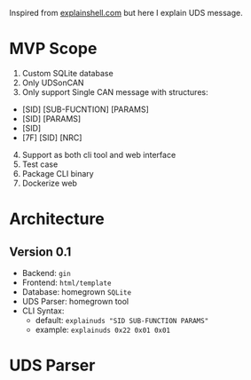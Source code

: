 Inspired from [explainshell.com](explainshell.com) but here I explain UDS message.

# MVP Scope

1. Custom SQLite database
2. Only UDSonCAN
3. Only support Single CAN message with structures:
 - [SID] [SUB-FUCNTION] [PARAMS]
 - [SID] [PARAMS]
 - [SID]
 - [7F] [SID] [NRC]
4. Support as both cli tool and web interface
5. Test case
6. Package CLI binary
7. Dockerize web

# Architecture

## Version 0.1

- Backend: `gin`
- Frontend: `html/template`
- Database: homegrown `SQLite`
- UDS Parser: homegrown tool
- CLI Syntax:
  - default: `explainuds "SID SUB-FUNCTION PARAMS"`
  - example: `explainuds 0x22 0x01 0x01`

# UDS Parser


